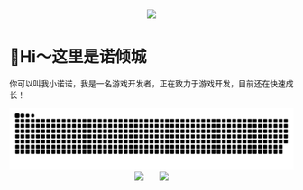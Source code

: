 
<!-- 动态打字效果 -->
<h1 align="center">
  <a href="https://anzhiy.cn/">
    <img src="https://readme-typing-svg.herokuapp.com?color=%2336BCF7&lines=我的肩上是风，风上是闪耀的星辰.;console.log(%22Hello%EF%BC%8Cworld%22)">
  </a>
</h1>



# 🙋Hi～这里是诺倾城
你可以叫我小诺诺，我是一名游戏开发者，正在致力于游戏开发，目前还在快速成长！


<picture>
  <source media="(prefers-color-scheme: dark)" srcset="https://raw.githubusercontent.com/SoIncredible/SoIncredible/output/github-contribution-grid-snake-dark.svg">
  <source media="(prefers-color-scheme: light)" srcset="https://raw.githubusercontent.com/SoIncredible/SoIncredible/output/github-contribution-grid-snake.svg">
  <img alt="github contribution grid snake animation" src="https://raw.githubusercontent.com/SoIncredible/SoIncredible/output/github-contribution-grid-snake.svg">
</picture>


<div align="center">
<span>  </span>
<img height="170px" src="https://github-readme-stats.vercel.app/api?username=SoIncredible" /><span>  </span><img height="170px" src="https://github-readme-stats.vercel.app/api/top-langs/?username=SoIncredible&layout=compact&langs_count=8" />
<span>  </span>
</div>
